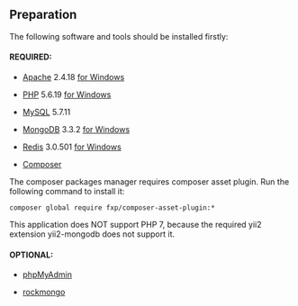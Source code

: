 ## Preparation

The following software and tools should be installed firstly:

#### REQUIRED:

- [Apache](http://httpd.apache.org) 2.4.18 [for Windows](http://httpd.apache.org/docs/current/platform/windows.html#down)

- [PHP](http://php.net/downloads.php) 5.6.19 [for Windows](http://windows.php.net/download)

- [MySQL](http://dev.mysql.com/downloads/) 5.7.11

- [MongoDB](https://www.mongodb.org/downloads) 3.3.2 [for Windows](https://www.mongodb.org/dl/win32/x86_64-2008plus)

- [Redis](http://redis.io/download) 3.0.501 [for Windows](https://github.com/MSOpenTech/redis/releases)

- [Composer](https://getcomposer.org/download)

The composer packages manager requires composer asset plugin. Run the following command to install it:
~~~
composer global require fxp/composer-asset-plugin:*
~~~

This application does NOT support PHP 7, because the required yii2 extension yii2-mongodb does not support it.

#### OPTIONAL:

- [phpMyAdmin](http://www.phpmyadmin.net)

- [rockmongo](http://rockmongo.com/)
